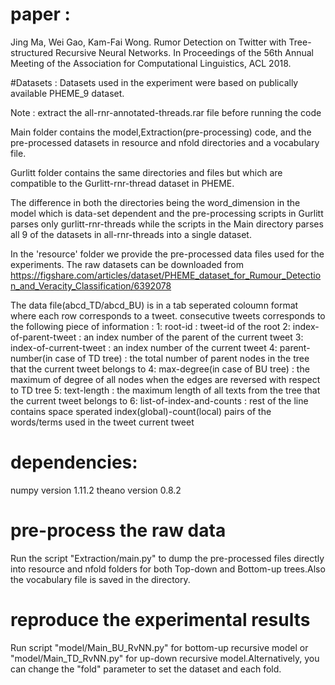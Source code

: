 # paper : 
Jing Ma, Wei Gao, Kam-Fai Wong. Rumor Detection on Twitter with Tree-structured Recursive Neural Networks. In Proceedings of the 56th Annual Meeting of the Association for Computational Linguistics, ACL 2018.

#Datasets : 
Datasets used in the experiment were based on publically available PHEME_9 dataset.

Note : extract the all-rnr-annotated-threads.rar file before running the code

Main folder contains the model,Extraction(pre-processing) code, and the pre-processed datasets in resource and nfold directories and a vocabulary file. 

Gurlitt folder contains the same directories and files but which are compatible to the Gurlitt-rnr-thread dataset in PHEME. 

The difference in both the directories being the word_dimension in the model which is data-set dependent and the pre-processing scripts in Gurlitt parses only gurlitt-rnr-threads while the scripts in the Main directory parses all 9 of the datasets in all-rnr-threads into a single dataset.

In the 'resource' folder we provide the pre-processed data files used for the experiments. The raw datasets can be downloaded from https://figshare.com/articles/dataset/PHEME_dataset_for_Rumour_Detection_and_Veracity_Classification/6392078

The data file(abcd_TD/abcd_BU) is in a tab seperated coloumn format where each row corresponds to a tweet. consecutive tweets corresponds to the following piece of information : 
1: root-id : tweet-id of the root 
2: index-of-parent-tweet : an index number of the parent of the current tweet
3: index-of-current-tweet : an index number of the current tweet 
4: parent-number(in case of TD tree) : the total number of parent nodes in the tree that the current tweet belongs to
4: max-degree(in case of BU tree) : the maximum of degree of all nodes when the edges are reversed with respect to TD tree
5: text-length : the maximum length of all texts from the tree that the current tweet belongs to 
6: list-of-index-and-counts : rest of the line contains space sperated index(global)-count(local) pairs of the words/terms used in the tweet current tweet

# dependencies: 
numpy version 1.11.2
theano version 0.8.2

# pre-process the raw data 
Run the script "Extraction/main.py" to dump the pre-processed files directly into resource and nfold folders for both Top-down and Bottom-up trees.Also the vocabulary file is saved in the directory.

# reproduce the experimental results 
Run script "model/Main_BU_RvNN.py" for bottom-up recursive model or "model/Main_TD_RvNN.py" for up-down recursive model.Alternatively, you can change the "fold" parameter to set the dataset and each fold.
